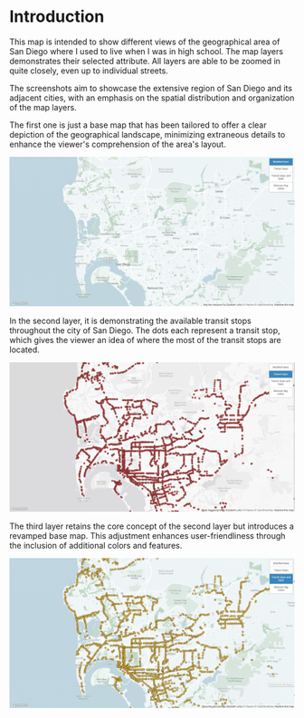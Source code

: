 # Introduction

This map is intended to show different views of the geographical area of San Diego where I used to live when I was in high school. The map layers demonstrates their selected attribute. All layers are able to be zoomed in quite closely, even up to individual streets. 

The screenshots aim to showcase the extensive region of San Diego and its adjacent cities, with an emphasis on the spatial distribution and organization of the map layers.


The first one is just a base map that has been tailored to offer a clear depiction of the geographical landscape, minimizing extraneous details to enhance the viewer's comprehension of the area's layout.

![](Assets/Basemap/Base.jpg)

In the second layer, it is demonstrating the available transit stops throughout the city of San Diego. The dots each represent a transit stop, which gives the viewer an idea of where the most of the transit stops are located.

![](Assets/transit/data.jpg)

The third layer retains the core concept of the second layer but introduces a revamped base map. This adjustment enhances user-friendliness through the inclusion of additional colors and features. 

![](Assets/Transit+base/base+data.jpg)


